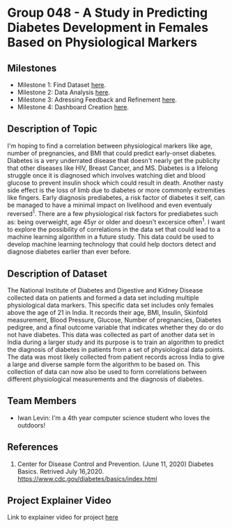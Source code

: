 # Group 048 - A Study in Predicting Diabetes Development in Females Based on Physiological Markers

## Milestones

* Milestone 1: Find Dataset [here](https://firas.moosvi.com/courses/2021_ST2/data301/project/milestone01.html).
* Milestone 2: Data Analysis [here](https://firas.moosvi.com/courses/2021_ST2/data301/project/milestone02.html).
* Milestone 3: Adressing Feedback and Refinement [here](https://firas.moosvi.com/courses/2021_ST2/data301/project/milestone03.html).
* Milestone 4: Dashboard Creation [here](https://firas.moosvi.com/courses/2021_ST2/data301/project/milestone04.html).

## Description of Topic

I'm hoping to find a correlation between physiological markers like age, number of pregnancies, and BMI that could predict early-onset diabetes. Diabetes is a very underrated disease that doesn't nearly get the publicity that other diseases like HIV, Breast Cancer, and MS. Diabetes is a lifelong struggle once it is diagnosed which involves watching diet and blood glucose to prevent insulin shock which could result in death. Another nasty side effect is the loss of limb due to diabetes or more commonly extremities like fingers. Early diagnosis prediabetes, a risk factor of diabetes it self, can be managed to have a minimal impact on livelihood and even eventualy reversed<sup>1</sup>. There are a few physiological risk factors for prediabetes such as: being overweight, age 45yr or older and doesn't excersice often<sup>1</sup>. I want to explore the possibility of correlations in the data set that could lead to a machine learning algorithm in a future study. This data could be used to develop machine learning technology that could help doctors detect and diagnose diabetes earlier than ever before.

## Description of Dataset

The National Institute of Diabetes and Digestive and Kidney Disease collected data on patients and formed a data set including multiple physiological data markers. This specific data set includes only females above the age of 21 in India. It records their age, BMI, Insulin, Skinfold measurement, Blood Pressure, Glucose, Number of pregnancies, Diabetes pedigree, and a final outcome variable that indicates whether they do or do not have diabetes. This data was collected as part of another data set in India during a larger study and its purpose is to train an algorithm to predict the diagnosis of diabetes in patients from a set of physiological data points. The data was most likely collected from patient records across India to give a large and diverse sample form the algorithm to be based on. This collection of data can now also be used to form correlations between different physiological measurements and the diagnosis of diabetes.

## Team Members

- Iwan Levin: I'm a 4th year computer science student who loves the outdoors!

## References

1. Center for Disease Control and Prevention. (June 11, 2020) Diabetes Basics. Retrived July 16,2020. https://www.cdc.gov/diabetes/basics/index.html

## Project Explainer Video

Link to explainer video for project [here](https://www.placeholder.com)
